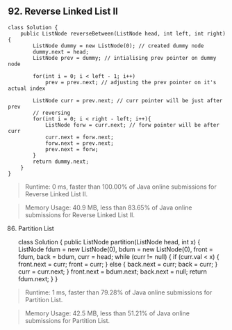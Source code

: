 

## 92. Reverse Linked List II

    class Solution {
        public ListNode reverseBetween(ListNode head, int left, int right) {
            ListNode dummy = new ListNode(0); // created dummy node
            dummy.next = head;
            ListNode prev = dummy; // intialising prev pointer on dummy node

            for(int i = 0; i < left - 1; i++)
                prev = prev.next; // adjusting the prev pointer on it's actual index

            ListNode curr = prev.next; // curr pointer will be just after prev
            // reversing
            for(int i = 0; i < right - left; i++){
                ListNode forw = curr.next; // forw pointer will be after curr
                curr.next = forw.next;
                forw.next = prev.next;
                prev.next = forw;
            }
            return dummy.next;
        }
    }
    
> Runtime: 0 ms, faster than 100.00% of Java online submissions for Reverse Linked List II.

> Memory Usage: 40.9 MB, less than 83.65% of Java online submissions for Reverse Linked List II.





86. Partition List

      class Solution {
          public ListNode partition(ListNode head, int x) {
              ListNode fdum = new ListNode(0), bdum = new ListNode(0),
                       front = fdum, back = bdum, curr = head;
              while (curr != null) {
                  if (curr.val < x) {
                      front.next = curr;
                      front = curr;
                  } else {
                      back.next = curr;
                      back = curr;
                  }
                  curr = curr.next;
              }
              front.next = bdum.next;
              back.next = null;
              return fdum.next;
          }
      }

> Runtime: 1 ms, faster than 79.28% of Java online submissions for Partition List.

> Memory Usage: 42.5 MB, less than 51.21% of Java online submissions for Partition List.
